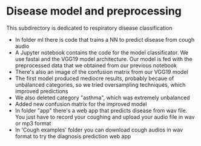 # Disease model and preprocessing

This subdirectory is dedicated to respiratory disease classification

- In folder ml there is code that trains a NN to predict disease from cough audio
- A Jupyter notebook contains the code for the model classificator. We use fastai and the VGG19 model architecture. Our model is fed with the preprocessed data that we obtained from our previous notebook 
- There's also an image of the confusion matrix from our VGG19 model
- The first model produced mediocre results, probably becaue of unbalanced categories, so we tried oversampling techniques, which improved predictions
- We also deleted category "asthma", which was extremely unbalanced
- Added new confusion matrix for the improved model
- In folder "app" there's a web app that predicts disease from wav file. You just have to record your coughing and upload your audio file in wav or mp3 format
- In 'Cough examples' folder you can download cough audios in wav format to try the diagnosis prediction web app
